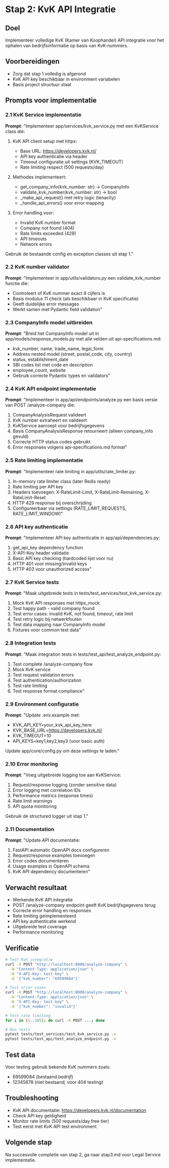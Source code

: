 # Stap 2: KvK API Integratie

## Doel
Implementeer volledige KvK (Kamer van Koophandel) API integratie voor het ophalen van bedrijfsinformatie op basis van KvK-nummers.

## Voorbereidingen
- Zorg dat stap 1 volledig is afgerond
- KvK API key beschikbaar in environment variabelen
- Basis project structuur staat

## Prompts voor implementatie

### 2.1 KvK Service implementatie
**Prompt**: "Implementeer app/services/kvk_service.py met een KvKService class die:

1. KvK API client setup met httpx:
   - Base URL: https://developers.kvk.nl/
   - API key authenticatie via header
   - Timeout configuratie uit settings (KVK_TIMEOUT)
   - Rate limiting respect (500 requests/day)

2. Methodes implementeert:
   - get_company_info(kvk_number: str) -> CompanyInfo
   - validate_kvk_number(kvk_number: str) -> bool
   - _make_api_request() met retry logic (tenacity)
   - _handle_api_errors() voor error mapping

3. Error handling voor:
   - Invalid KvK number format
   - Company not found (404)
   - Rate limits exceeded (429) 
   - API timeouts
   - Network errors

Gebruik de bestaande config en exception classes uit stap 1."

### 2.2 KvK number validator
**Prompt**: "Implementeer in app/utils/validators.py een validate_kvk_number functie die:
- Controleert of KvK nummer exact 8 cijfers is
- Basis modulus 11 check (als beschikbaar in KvK specificatie)
- Geeft duidelijke error messages
- Werkt samen met Pydantic field validation"

### 2.3 CompanyInfo model uitbreiden
**Prompt**: "Breid het CompanyInfo model uit in app/models/response_models.py met alle velden uit api-specifications.md:
- kvk_number, name, trade_name, legal_form
- Address nested model (street, postal_code, city, country)
- status, establishment_date
- SBI codes list met code en description
- employee_count, website
- Gebruik correcte Pydantic types en validators"

### 2.4 KvK API endpoint implementatie
**Prompt**: "Implementeer in app/api/endpoints/analyze.py een basis versie van POST /analyze-company die:
1. CompanyAnalysisRequest valideert
2. KvK number extraheert en valideert
3. KvKService aanroept voor bedrijfsgegevens
4. Basis CompanyAnalysisResponse retourneert (alleen company_info gevuld)
5. Correcte HTTP status codes gebruikt
6. Error responses volgens api-specifications.md format"

### 2.5 Rate limiting implementatie
**Prompt**: "Implementeer rate limiting in app/utils/rate_limiter.py:
1. In-memory rate limiter class (later Redis ready)
2. Rate limiting per API key
3. Headers toevoegen: X-RateLimit-Limit, X-RateLimit-Remaining, X-RateLimit-Reset
4. HTTP 429 response bij overschrijding
5. Configureerbaar via settings (RATE_LIMIT_REQUESTS, RATE_LIMIT_WINDOW)"

### 2.6 API key authenticatie
**Prompt**: "Implementeer API key authenticatie in app/api/dependencies.py:
1. get_api_key dependency function
2. X-API-Key header validatie
3. Basic API key checking (hardcoded lijst voor nu)
4. HTTP 401 voor missing/invalid keys
5. HTTP 403 voor unauthorized access"

### 2.7 KvK Service tests
**Prompt**: "Maak uitgebreide tests in tests/test_services/test_kvk_service.py:
1. Mock KvK API responses met httpx_mock
2. Test happy path - valid company found
3. Test error cases: invalid KvK, not found, timeout, rate limit
4. Test retry logic bij netwerkfouten
5. Test data mapping naar CompanyInfo model
6. Fixtures voor common test data"

### 2.8 Integration tests
**Prompt**: "Maak integration tests in tests/test_api/test_analyze_endpoint.py:
1. Test complete /analyze-company flow
2. Mock KvK service
3. Test request validation errors
4. Test authentication/authorization
5. Test rate limiting
6. Test response format compliance"

### 2.9 Environment configuratie
**Prompt**: "Update .env.example met:
- KVK_API_KEY=your_kvk_api_key_here
- KVK_BASE_URL=https://developers.kvk.nl/
- KVK_TIMEOUT=10
- API_KEYS=key1,key2,key3 (voor basic auth)

Update app/core/config.py om deze settings te laden."

### 2.10 Error monitoring
**Prompt**: "Voeg uitgebreide logging toe aan KvKService:
1. Request/response logging (zonder sensitive data)
2. Error logging met correlation IDs
3. Performance metrics (response times)
4. Rate limit warnings
5. API quota monitoring

Gebruik de structured logger uit stap 1."

### 2.11 Documentation
**Prompt**: "Update API documentatie:
1. FastAPI automatic OpenAPI docs configureren
2. Request/response examples toevoegen
3. Error codes documenteren
4. Usage examples in OpenAPI schema
5. KvK API dependency documenteren"

## Verwacht resultaat
- Werkende KvK API integratie
- POST /analyze-company endpoint geeft KvK bedrijfsgegevens terug
- Correcte error handling en responses
- Rate limiting geïmplementeerd
- API key authenticatie werkend
- Uitgebreide test coverage
- Performance monitoring

## Verificatie
```bash
# Test KvK integratie
curl -X POST "http://localhost:8000/analyze-company" \
  -H "Content-Type: application/json" \
  -H "X-API-Key: test-key" \
  -d '{"kvk_number": "69599084"}'

# Test error cases
curl -X POST "http://localhost:8000/analyze-company" \
  -H "Content-Type: application/json" \
  -H "X-API-Key: test-key" \
  -d '{"kvk_number": "invalid"}'

# Test rate limiting
for i in {1..105}; do curl -X POST ...; done

# Run tests
pytest tests/test_services/test_kvk_service.py -v
pytest tests/test_api/test_analyze_endpoint.py -v
```

## Test data
Voor testing gebruik bekende KvK nummers zoals:
- 69599084 (bestaand bedrijf)
- 12345678 (niet bestaand, voor 404 testing)

## Troubleshooting
- KvK API documentatie: https://developers.kvk.nl/documentation
- Check API key geldigheid
- Monitor rate limits (500 requests/day free tier)
- Test eerst met KvK API test environment

## Volgende stap
Na succesvolle completie van stap 2, ga naar stap3.md voor Legal Service implementatie.